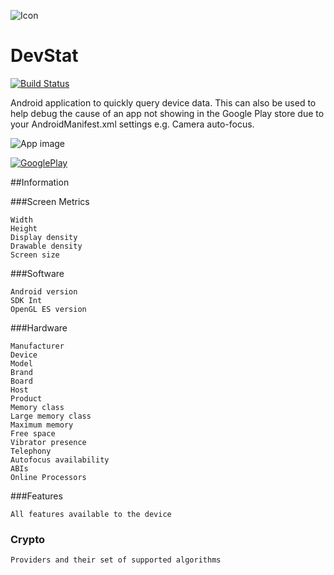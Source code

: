 ![Icon](https://raw.githubusercontent.com/IanField90/DevStat/master/app/src/main/res/drawable-xxhdpi/ic_launcher.png)

DevStat
=======
[![Build Status](https://travis-ci.org/IanField90/DevStat.png)](https://travis-ci.org/IanField90/DevStat)

Android application to quickly query device data. This can also be used to help debug the cause of an app not showing in the Google Play store due to your AndroidManifest.xml settings e.g. Camera auto-focus.

![App image](https://raw.githubusercontent.com/IanField90/DevStat/master/Nexus6_framed.png)

[![GooglePlay](http://ianfield.com/assets/google-play-badge.png)](https://play.google.com/store/apps/details?id=uk.co.ianfield.devstat)

##Information

###Screen Metrics

    Width
    Height
    Display density
    Drawable density
    Screen size

###Software

    Android version
    SDK Int
    OpenGL ES version

###Hardware

    Manufacturer
    Device
    Model
    Brand
    Board
    Host
    Product
    Memory class
    Large memory class
    Maximum memory
    Free space
    Vibrator presence
    Telephony
    Autofocus availability
    ABIs
    Online Processors

###Features

    All features available to the device
    
### Crypto
    Providers and their set of supported algorithms
